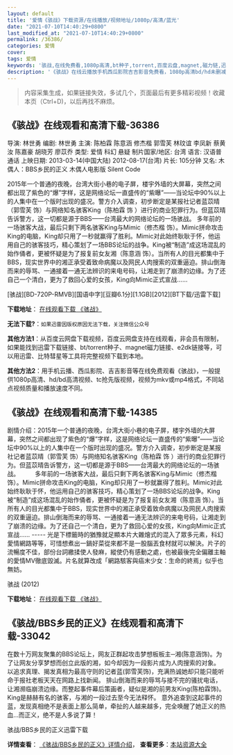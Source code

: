 ```yaml
---
layout: default
title: '爱情《骇战》下载资源/在线播放/视频地址/1080p/高清/蓝光'
date: "2021-07-10T14:40:29+0800"
last_modified_at: "2021-07-10T14:40:29+0800"
permalink: /36386/
categories: 爱情
cover:
tags: 爱情
keywords: '骇战,在线免费看,1080p高清,bt种子,torrent,百度云盘,magnet,磁力链,迅雷下载资源'
description: '《骇战》在线云播放手机西瓜影院吉吉影音免费看，1080p高清bd/hd未删减完整版和tc抢先枪版，mkv/mp4格式，附带bt/torrent种子、magnet/磁力链、百度云盘、网盘资源迅雷下载链接'
---
```


>内容采集生成，如果链接失效，多试几个，页面最后有更多精彩视频！收藏本页（Ctrl+D)，以后再找不麻烦。


## 《骇战》在线观看和高清下载-36386

导演: 林世勇 编剧: 林世勇 主演: 陈柏霖 陈意涵 修杰楷 郭雪芙 林玟谊 李凤新 蔡黄汝 陈嘉豪 胡晓芳 廖苡乔 类型: 爱情 科幻 悬疑 制片国家/地区: 台湾 语言: 汉语普通话 上映日期: 2013-03-14(中国大陆) 2012-08-17(台湾) 片长: 105分钟 又名: 木偶人：BBS乡民的正义 木偶人电影版 Silent Code

2015年一个普通的夜晚，台湾大街小巷的电子屏，楼宇外墙的大屏幕，突然之间都出现了紫色的“爆”字样，这是网络论坛一直盛传的“紫曝”——当论坛中90%以上的人集中在一个版时出现的盛况。警方介入调查，初步断定是某报社记者蓝苡晴（郭雪芙 饰）与网络知名骇客King（陈柏霖 饰 ）进行的商业犯罪行为。但蓝苡晴告诉警方，这一切都是源于BBS——台湾最大的网络论坛的一场骇战。 多年前的一场骇客大战，最后只剩下两名骇客King与Mimic（修杰楷 饰）。Mimic拼命攻击King的电脑，King却只用了一秒就赢得了胜利。Mimic对此始终耿耿于怀，他运用自己的骇客技巧，精心策划了一场BBS论坛的战争。King被“制造”成这场混乱的始作俑者，更被怀疑是为了报复前女友湘（陈意涵 饰）。当所有人的目光都集中于BBS，现实世界中的湘正承受着致命病魔以及网民人肉搜索的双重逼迫。排山倒海而来的辱骂、一通接着一通无法辨识的来电号码，让湘走到了崩溃的边缘。为了还自己一个清白，更为了救回心爱的女孩，King向Mimic正式宣战……


[骇战][BD-720P-RMVB][国语中字][豆瓣6.1分][1.1GB][2012][BT下载/迅雷下载]

**下载地址**： [在线观看下载 《骇战》](https://www.btdx8.com/torrent/silent_code_2012.html) 


**无法下载?**：`如果迅雷因版权原因无法下载，关注微信公众号 `

**其他方法1**：从百度云网盘下载视频，百度云网盘支持在线观看，非会员有限制，如果能找到迅雷下载链接、bt/torrent种子、magnet磁力链接、e2dk链接等，可以用迅雷、比特彗星等工具将完整视频下载到本地。

**其他方法2**：用手机云播、西瓜影院、吉吉影音等在线免费观看《骇战》，一般提供1080p高清、hd/bd高清视频、tc抢先版视频，视频为mkv或mp4格式，不同站点视频质量和播放速度不同。


## 《骇战》在线观看和高清下载-14385

剧情介绍：2015年一个普通的夜晚，台湾大街小巷的电子屏，楼宇外墙的大屏幕，突然之间都出现了紫色的“爆”字样，这是网络论坛一直盛传的“紫曝”——当论坛中90%以上的人集中在一个版时出现的盛况。警方介入调查，初步断定是某报社记者蓝苡晴（郭雪芙 饰）与网络知名骇客King（陈柏霖 饰 ）进行的商业犯罪行为。但蓝苡晴告诉警方，这一切都是源于BBS——台湾最大的网络论坛的一场骇战。  　　多年前的一场骇客大战，最后只剩下两名骇客King与Mimic（修杰楷 饰）。Mimic拼命攻击King的电脑，King却只用了一秒就赢得了胜利。Mimic对此始终耿耿于怀，他运用自己的骇客技巧，精心策划了一场BBS论坛的战争。King被“制造”成这场混乱的始作俑者，更被怀疑是为了报复前女友湘（陈意涵 饰）。当所有人的目光都集中于BBS，现实世界中的湘正承受着致命病魔以及网民人肉搜索的双重逼迫。排山倒海而来的辱骂、一通接着一通无法辨识的来电号码，让湘走到了崩溃的边缘。为了还自己一个清白，更为了救回心爱的女孩，King向Mimic正式宣战…… ----- 光是下標籤時的猶豫就足顯本片大雜燴式的混入了眾多元素，科幻愛情網路等等，可惜想煮出一鍋好菜從來都不是一股腦丟食材就可以解決。片子的流暢度不佳，部份台詞繳揉使人發麻，縱使仍有感動之處，也被最後完全偏離主軸的愛情MV徹底毀滅。片名就算改成「網路駭客與癌末少女：生命的終焉」似乎也無妨。


骇战 (2012)

**下载地址**： [在线观看下载 《骇战》](https://www.btbtdy.me/btdy/dy5260.html) 


## 《骇战/BBS乡民的正义》在线观看和高清下载-33042

在数十万网友聚集的BBS论坛上，网友正群起攻击梦想板板主─湘(陈意涵饰)。为了让网友分享梦想而创立此版的湘，如今却因为一段影片成为人肉搜索的对象。 以追求真理、揭发真相为最高守则的记者蓝(郭雪芙饰)，充满热诚她却只能只能听命于报社老板天天在网路上找新闻。 排山倒海而来的辱骂与接不完的骚扰电话，让湘濒临崩溃边缘。而整起事件幕后策画者，疑似是湘的前男友King(陈柏霖饰)。King是赫赫有名的骇客，与湘的一段过去至今无法释怀。 意外追查到这起事件的蓝，发现真相绝不是表面上那么简单，牵扯的人越来越多，完全唤醒了她正义的热血…而正义，绝不是人多说了算！


骇战/BBS乡民的正义迅雷下载

**详情查看**： [《骇战/BBS乡民的正义》详情介绍](/movie/33042/)， **查看更多**：[本站资源大全](/movie/t/all/)

